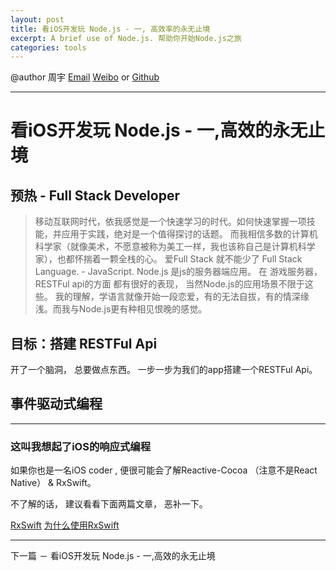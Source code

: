 ```yaml
---
layout: post
title: 看iOS开发玩 Node.js - 一, 高效率的永无止境
excerpt: A brief use of Node.js. 帮助你开始Node.js之旅
categories: tools
---
```


@author 周宇 [Email](jou@oenius.com) [Weibo](http://weibo.com/monfur) or [Github](https://github.com/oenius)

***

# 看iOS开发玩 Node.js - 一,高效的永无止境

## 预热 - Full Stack Developer

> 移动互联网时代，依我感觉是一个快速学习的时代。如何快速掌握一项技能，并应用于实践，绝对是一个值得探讨的话题。
> 而我相信多数的计算机科学家（就像美术，不愿意被称为美工一样，我也该称自己是计算机科学家），也都怀揣着一颗全栈的心。
> 爱Full Stack 就不能少了 Full Stack Language. - JavaScript.
> Node.js 是js的服务器端应用。 在 游戏服务器，RESTFul api的方面 都有很好的表现， 当然Node.js的应用场景不限于这些。
> 我的理解，学语言就像开始一段恋爱，有的无法自拔，有的情深缘浅。而我与Node.js更有种相见恨晚的感觉。

## 目标：搭建 RESTFul Api

开了一个脑洞， 总要做点东西。 一步一步为我们的app搭建一个RESTFul Api。

## 事件驱动式编程

---

### 这叫我想起了iOS的响应式编程

如果你也是一名iOS coder , 便很可能会了解Reactive-Cocoa （注意不是React Native） & RxSwift。

不了解的话， 建议看看下面两篇文章， 恶补一下。


[RxSwift](https://github.com/ReactiveX/RxSwift)
[为什么使用RxSwift](https://github.com/ReactiveX/RxSwift/blob/master/Documentation/Why.md)



***

下一篇 － 看iOS开发玩 Node.js - 一,高效的永无止境

